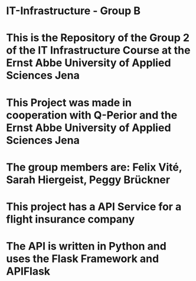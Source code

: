 ﻿# IT-Infrastructure - Group B
# This is the Repository of the Group 2 of the IT Infrastructure Course at the Ernst Abbe University of Applied Sciences Jena
# This Project was made in cooperation with Q-Perior and the Ernst Abbe University of Applied Sciences Jena
# The group members are: Felix Vité, Sarah Hiergeist, Peggy Brückner
# This project has a API Service for a flight insurance company
# The API is written in Python and uses the Flask Framework and APIFlask
